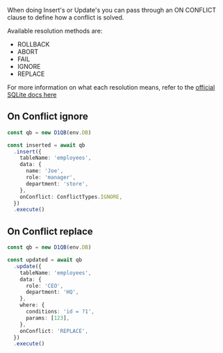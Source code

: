 When doing Insert's or Update's you can pass through an ON CONFLICT clause to define how a conflict is solved.

Available resolution methods are:

- ROLLBACK
- ABORT
- FAIL
- IGNORE
- REPLACE

For more information on what each resolution means, refer to the [official SQLite docs here](https://www.sqlite.org/lang_conflict.html)

## On Conflict ignore

```ts
const qb = new D1QB(env.DB)

const inserted = await qb
  .insert({
    tableName: 'employees',
    data: {
      name: 'Joe',
      role: 'manager',
      department: 'store',
    },
    onConflict: ConflictTypes.IGNORE,
  })
  .execute()
```

## On Conflict replace

```ts
const qb = new D1QB(env.DB)

const updated = await qb
  .update({
    tableName: 'employees',
    data: {
      role: 'CEO',
      department: 'HQ',
    },
    where: {
      conditions: 'id = ?1',
      params: [123],
    },
    onConflict: 'REPLACE',
  })
  .execute()
```
